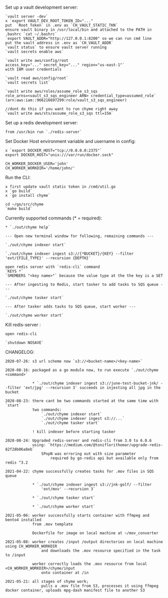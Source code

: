 Set up a vault development server:

    `vault server -dev`
    x `export VAULT_DEV_ROOT_TOKEN_ID="..." 
    put  `Root Token` in .env as `CH_VAULT_STATIC_TKN`
    ensure vault binary in /usr/local/bin and attached to the PATH in .bashrc `cat ~/.bashrc`
    `export VAULT_ADDR="http://127.0.0.1:8200" so we can run cmd line
    put the vault address in .env as `CH_VAULT_ADDR`
    `vault status` to ensure vault server running
    `vault secrets enable aws`

    `vault write aws/config/root 
    access_key="..." secret_key="..." region="us-east-1"` 
    with IAM user credentials 

    `vault read aws/config/root` 
    `vault secrets list`

    `vault write aws/roles/assume_role_s3_sqs 
    role_arns=<vault_s3_sqs_engineer ARN> credential_type=assumed_role`
    (arn:aws:iam::966216697299:role/vault_s3_sqs_engineer)

    //dont do this if you want to run chyme right away
    `vault write aws/sts/assume_role_s3_sqs ttl=15m`

Set up a redis development server:

    from /usr/bin run `./redis-server`

Set Docker Host environment variable and username in config:

    x `export DOCKER_HOST="tcp://0.0.0.0:2375"`
    export DOCKER_HOST="unix:///var/run/docker.sock"

    CH_WORKER_DOCKER_USER='john'
    CH_WORKER_WORKDIR='/home/john/'

Run the CLI:

    x first update vault static token in /cmd/util.go
    x `go build`
    x `go install chyme`

    cd ~/go/src/chyme
    `make build`

Currently supported commands (* = required):

    * `./out/chyme help`

    --- Open new terminal window for following, remaining commands ---

    `./out/chyme indexer start`
 
    `./out/chyme indexer ingest s3://{*BUCKET}/{KEY} --filter 'ext/{FILE_TYPE}' --recursion {DEPTH}` 

    open redis server with `redis-cli` command
    `KEYS *`
    `SMEMBERS "<key name>"` because the value type at the the key is a SET

    --- After ingesting to Redis, start tasker to add tasks to SQS queue ---

    `./out/chyme tasker start`

    --- After tasker adds tasks to SQS queue, start worker ---

    `./out/chyme worker start`

Kill redis-server :

    open redis-cli

    `shutdown NOSAVE`

CHANGELOG: 

    2020-07-26: s3 url scheme now `s3://<bucket-name>/<key-name>`

    2020-08-16: packaged as a go module now, to run execute `./out/chyme <command>`

                * `./out/chyme indexer ingest s3://june-test-bucket-jnk/ --filter 'ext/jpg' --recursion 3` succeeds in injesting all jpg in the bucket

    2020-08-23: there cant be two commands started at the same time with `start`
                two commands:
                    `./out/chyme indexer start`
                    `./out/chyme indexer ingest s3://...`
                    `./out/chyme tasker start`
                
                ! kill indexer before starting tasker

    2020-08-24: Upgraded redis-server and redis-cli from 3.0 to 6.0.6
                using: `https://medium.com/@toniflorithomar/upgrade-redis-82f28b06a8eb`
                    SPopN was erroring out with size parameter
                        required by go-redis api but available only from redis ^3.2

    2021-04-22: chyme successfully creates tasks for .mov files in SQS queue

                * `./out/chyme indexer ingest s3://jnk-golf/ --filter 
                    'ext/mov' --recursion 3`
                
                * `./out/chyme tasker start`

                * `./out/chyme worker start`

    2021-05-06: worker successfully starts container with ffmpeg and bento4 installed
                from .mov template

                Dockerfile for image on local machine at ~/mov_converter

    2021-05-08: worker creates /input /output directories on local machine using CH_WORKER_WORKDIR
                    and downloads the .mov resource specified in the task to /input
    
                worker correctly loads the .mov resource from local <CH_WORKER_WORKDIR>/chyme/input
                    onto container at /in 
    
    2021-05-21: all stages of chyme work; 
                    pulls a .mov file from S3, processes it using ffmpeg docker container, uploads mpg-dash manifest file to another S3

